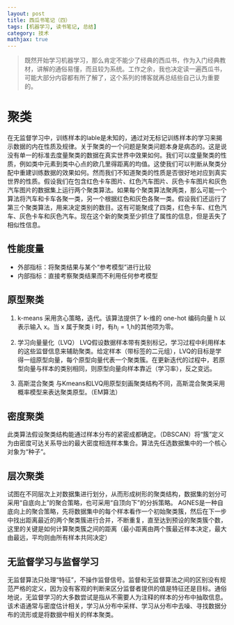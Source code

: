 ```yaml
---
layout: post
title: 西瓜书笔记（四）
tags: [机器学习, 读书笔记, 总结]
category: 技术
mathjax: true
---
```

>既然开始学习机器学习，那么肯定不能少了经典的西瓜书，作为入门经典教材，讲解的通俗易懂，而且较为系统。工作之余，我也决定读一遍西瓜书，可能大部分内容都有所了解了，这个系列的博客就再总结些自己认为重要的。

# 聚类
在无监督学习中，训练样本的lable是未知的，通过对无标记训练样本的学习来揭示数据的内在性质及规律。关于聚类的一个问题是聚类问题本身是病态的。这是说没有单一的标准去度量聚类的数据在真实世界中效果如何。我们可以度量聚类的性质，例如类中元素到类中心点的欧几里得距离的均值。这使我们可以判断从聚类分配中重建训练数据的效果如何。然而我们不知道聚类的性质是否很好地对应到真实世界的性质。假设我们在包含红色卡车图片、红色汽车图片、灰色卡车图片和灰色汽车图片的数据集上运行两个聚类算法。如果每个聚类算法聚两类，那么可能一个算法将汽车和卡车各聚一类，另一个根据红色和灰色各聚一类。假设我们还运行了第三个聚类算法，用来决定类别的数目。这有可能聚成了四类，红色卡车、红色汽车、灰色卡车和灰色汽车。现在这个新的聚类至少抓住了属性的信息，但是丢失了相似性信息。
## 性能度量
* 外部指标：将聚类结果与某个“参考模型”进行比较
* 内部指标：直接考察聚类结果而不利用任何参考模型

## 原型聚类

1. k-means
采用贪心策略，迭代。该算法提供了 k-维的 one-hot 编码向量 h 以表示输入 x。当 x 属于聚类 i 时，有$h_i=1$,h的其他项为零。

2. 学习向量量化（LVQ）
LVQ假设数据样本带有类别标记，学习过程中利用样本的这些监督信息来辅助聚类。给定样本（带标签的二元组），LVQ的目标是学得一组原型向量，每个原型向量代表一个聚类簇。在更新迭代的过程中，若原型向量与样本的类别相同，则原型向量向样本靠近（学习率），反之变远。

3. 高斯混合聚类
与Kmeans和LVQ用原型刻画聚类结构不同，高斯混合聚类采用概率模型来表达聚类原型。（EM算法）

## 密度聚类
此类算法假设聚类结构能通过样本分布的紧密成都确定。（DBSCAN）将“簇”定义为由密度可达关系导出的最大密度相连样本集合。算法先任选数据集中的一个核心对象为“种子”。
## 层次聚类
试图在不同层次上对数据集进行划分，从而形成树形的聚类结构，数据集的划分可采用“自底向上”的聚合策略，也可采用“自顶向下”的分拆策略。
AGNES是一种自底向上的聚合策略，先将数据集中的每个样本看作一个初始聚类簇，然后在下一步中找出距离最近的两个聚类簇进行合并，不断重复，直至达到预设的聚类簇个数，这里的关键是如何计算聚类簇之间的距离（最小距离由两个簇最近样本决定，最大由最远，平均则由所有样本共同决定）
## 无监督学习与监督学习
无监督算法只处理“特征”，不操作监督信号。监督和无监督算法之间的区别没有规范严格的定义，因为没有客观的判断来区分监督者提供的值是特征还是目标。通俗地说，无监督学习的大多数尝试是指从不需要人为注释的样本的分布中抽取信息。该术语通常与密度估计相关，学习从分布中采样、学习从分布中去噪、寻找数据分布的流形或是将数据中相关的样本聚类。